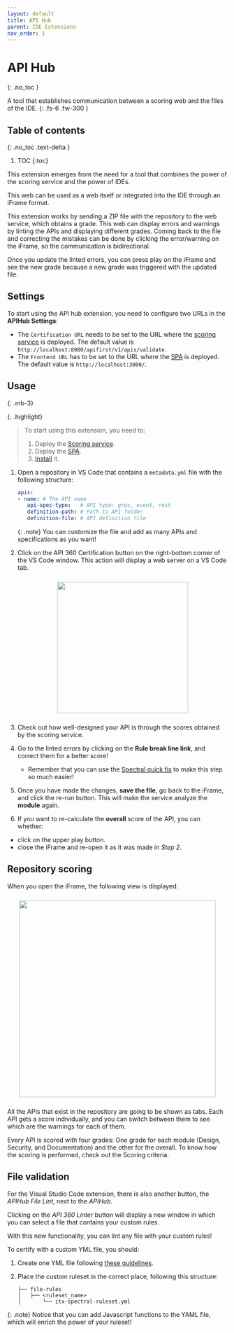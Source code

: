 ```yaml
---
layout: default
title: API Hub
parent: IDE Extensions
nav_order: 1
---
```

<!--
SPDX-FileCopyrightText: 2023 Industria de Diseño Textil S.A. INDITEX

SPDX-License-Identifier: Apache-2.0
-->

# API Hub
{: .no_toc }

A tool that establishes communication between a scoring web and the files of the IDE.
{: .fs-6 .fw-300 }

## Table of contents
{: .no_toc .text-delta }

1. TOC
{:toc}

This extension emerges from the need for a tool that combines the power of the scoring service and the power of IDEs.

This web can be used as a web itself or integrated into the IDE through an iFrame format.

This extension works by sending a ZIP file with the repository to the web service, which obtains a grade. This web can display errors and warnings by linting the APIs and displaying different grades. Coming back to the file and correcting the mistakes can be done by clicking the error/warning on the iFrame, so the communication is bidirectional.

Once you update the linted errors, you can press play on the iFrame and see the new grade because a new grade was triggered with the updated file.

## Settings

To start using the API hub extension, you need to configure two URLs in the **APIHub Settings**:
- The `Certification URL` needs to be set to the URL where the [scoring service](../../scoring-system/microservice/) is deployed. The default value is `http://localhost:8080/apifirst/v1/apis/validate`.
- The `Frontend URL` has to be set to the URL where the [SPA](../../ide-extensions/overview/#spa-deployment) is deployed. The default value is `http://localhost:3000/`.

## Usage
{: .mb-3}

{: .highlight}
> To start using this extension, you need to:
> 1. Deploy the [Scoring service](../../scoring-system/microservice/).
> 2. Deploy the [SPA](../overview/#spa-deployment).
> 3.  [Install](../overview/#installation) it.


1. Open a repository in VS Code that contains a `metadata.yml` file with the following structure:

    ```yml
    apis:
    - name: # The API name
       api-spec-type:   # API type: grpc, event, rest
       definition-path: # Path to API folder
       definition-file: # API definition file
    ```

    {: .note}
    You can customize the file and add as many APIs and specifications as you want!

2. Click on the API 360 Certification button on the right-bottom corner of the VS Code window. This action will display a web server on a VS Code tab.

   <p align="center">
   <img src="../buttons.png" style="display: block; width: 300px; margin-left: auto; margin-right: auto; padding-top:10px; padding-bottom:10px"/>
   </p>

3. Check out how well-designed your API is through the scores obtained by the scoring service.

4. Go to the linted errors by clicking on the **Rule break line link**, and correct them for a better score!

    - Remember that you can use the [Spectral quick fix](../quick-fix) to make this step so much easier!

5. Once you have made the changes, **save the file**, go back to the iFrame, and click the re-run button. This will make the service analyze the **module** again.

6. If you want to re-calculate the **overall** score of the API, you can whether:
  - click on the upper play button.
  - close the iFrame and re-open it as it was made in _Step 2_.

## Repository scoring

When you open the iFrame, the following view is displayed:
   <p align="center">
      <img src="../iFrame.png" style="display: block; width: 450px; margin-left: auto; margin-right: auto; padding-top:10px; padding-bottom:10px"/>
   </p>

All the APIs that exist in the repository are going to be shown as tabs. Each API gets a score individually, and you can switch between them to see which are the warnings for each of them.

Every API is scored with four grades: One grade for each module (Design, Security, and Documentation) and the other for the overall. To know how the scoring is performed, check out the Scoring criteria.

## File validation

For the Visual Studio Code extension, there is also another button, the _APIHub File Lint_, next to the _APIHub_.

Clicking on the _API 360 Linter_ button will display a new window in which you can select a file that contains your custom rules.

<!-- [Validate file view - todo](todo) -->

With this new functionality, you can lint any file with your custom rules!

To certify with a custom YML file, you should:

1. Create one YML file following [these guidelines](https://meta.stoplight.io/docs/spectral/e5b9616d6d50c-custom-rulesets).

2. Place the custom ruleset in the correct place, following this structure:

   ```
   ├── file-rules
   │   ├── <ruleset_name>
   │       └── itx-spectral-ruleset.yml
   ```

{: .note}
Notice that you can add Javascript functions to the YAML file, which will enrich the power of your ruleset!
